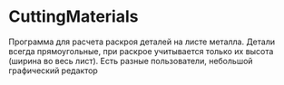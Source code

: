 # CuttingMaterials

Программа для расчета раскроя деталей на листе металла. 
Детали всегда прямоугольные, при раскрое учитывается только их высота (ширина во весь лист). Есть разные пользователи, небольшой графический редактор
